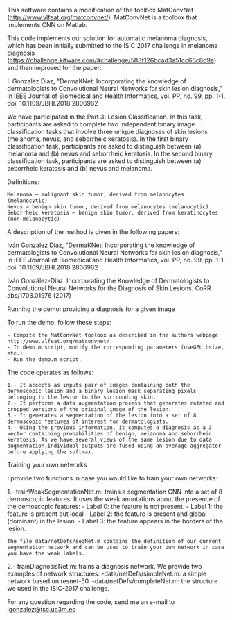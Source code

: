 This software contains a modification of the toolbox MatConvNet (http://www.vlfeat.org/matconvnet/). MatConvNet is a toolbox that implements CNN on Matlab. 

This code implements our solution for automatic melanoma diagnosis, which has been initially submitted to the ISIC 2017 challenge in melanoma diagnosis (https://challenge.kitware.com/#challenge/583f126bcad3a51cc66c8d9a) and then improved for the paper:

I. Gonzalez Diaz, "DermaKNet: Incorporating the knowledge of dermatologists to Convolutional Neural Networks for skin lesion diagnosis," in IEEE Journal of Biomedical and Health Informatics, vol. PP, no. 99, pp. 1-1.
doi: 10.1109/JBHI.2018.2806962 

We have participated in the Part 3: Lesion Classification. In this task, participants are asked to complete two independent binary image classification tasks that involve three unique diagnoses of skin lesions (melanoma, nevus, and seborrheic keratosis). In the first binary classification task, participants are asked to distinguish between (a) melanoma and (b) nevus and seborrheic keratosis. In the second binary classification task, participants are asked to distinguish between (a) seborrheic keratosis and (b) nevus and melanoma.

Definitions:

    Melanoma – malignant skin tumor, derived from melanocytes (melanocytic)
    Nevus – benign skin tumor, derived from melanocytes (melanocytic)
    Seborrheic keratosis – benign skin tumor, derived from keratinocytes (non-melanocytic)

A description of the method is given in the following papers:

Iván Gonzalez Diaz, "DermaKNet: Incorporating the knowledge of dermatologists to Convolutional Neural Networks for skin lesion diagnosis," in IEEE Journal of Biomedical and Health Informatics, vol. PP, no. 99, pp. 1-1.
doi: 10.1109/JBHI.2018.2806962

Iván González-Díaz. Incorporating the Knowledge of Dermatologists to Convolutional Neural Networks for the Diagnosis of Skin Lesions. CoRR abs/1703.01976 (2017)


Running the demo: providing a diagnosis for a given image

To run the demo, follow these steps:

	- Compite the MatConvNet toolbox as described in the authors webpage http://www.vlfeat.org/matconvnet/.
	- In demo.m script, modify the corresponding parameters (useGPU,bsize, etc.)
	- Run the demo.m script.

The code operates as follows:

	1.- It accepts as inputs pair of images containing both the dermoscopic lesion and a binary lesion mask separating pixels belonging to the lesion to the surrounding skin.
	2.- It performs a data augmentation process that generates rotated and cropped versions of the original image of the lesion.
	3.- It generates a segmentation of the lesion into a set of 8 dermoscopic features of interest for dermatologists.
	4.- Using the previous information, it computes a diagnosis as a 3 vector containing probabilities of benign, melanoma and seborrheic keratosis. As we have several views of the same lesion due to data augmentation,individual outputs are fused using an average aggregator before applying the softmax. 



Training your own networks


I provide two functions in case you would like to train your own networks:

1.- trainWeakSegmentationNet.m: trains a segmentation CNN into a set of 8 dermoscopic features. It uses the weak annotations about the presence of the demoscopic features:
	- Label 0: the feature is not present.
	- Label 1: the feature is present but local
	- Label 2: the feature is present and global (dominant) in the lesion.
	- Label 3: the feature appears in the borders of the lesion.
        
	The file data/netDefs/segNet.m contains the definition of our current segmentation network and can be used to train your own network in case you have the weak labels.

2.- trainDiagnosisNet.m: trains a diagnosis network. We provide two examples of network structures:
	-data/netDefs/simpleNet.m: a simple network based on resnet-50.
	-data/netDefs/completeNet.m: the structure we used in the ISIC-2017 challenge.


For any question regarding the code, send me an e-mail to igonzalez@tsc.uc3m.es







